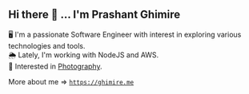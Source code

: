 ## Hi there 👋 ... I'm Prashant Ghimire

🖥 I'm a passionate Software Engineer with interest in exploring various technologies and tools.\
🌦 Lately, I'm working with NodeJS and AWS.\
📸 Interested in [Photography](https://instagram.com/pras.photos).

More about me => [`https://ghimire.me`](https://ghimire.me)
  
